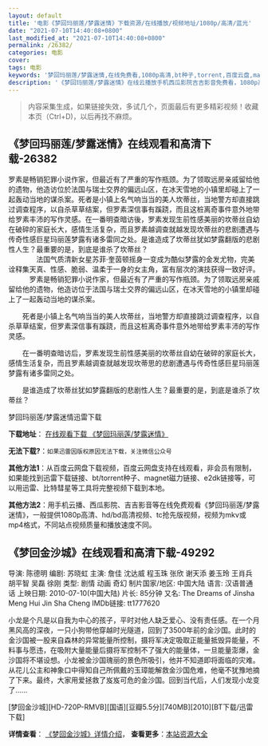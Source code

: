 ```yaml
---
layout: default
title: '电影《梦回玛丽莲/梦露迷情》下载资源/在线播放/视频地址/1080p/高清/蓝光'
date: "2021-07-10T14:40:08+0800"
last_modified_at: "2021-07-10T14:40:08+0800"
permalink: /26382/
categories: 电影
cover:
tags: 电影
keywords: '梦回玛丽莲/梦露迷情,在线免费看,1080p高清,bt种子,torrent,百度云盘,magnet,磁力链,迅雷下载资源'
description: '《梦回玛丽莲/梦露迷情》在线云播放手机西瓜影院吉吉影音免费看，1080p高清bd/hd未删减完整版和tc抢先枪版，mkv/mp4格式，附带bt/torrent种子、magnet/磁力链、百度云盘、网盘资源迅雷下载链接'
---
```


>内容采集生成，如果链接失效，多试几个，页面最后有更多精彩视频！收藏本页（Ctrl+D)，以后再找不麻烦。


## 《梦回玛丽莲/梦露迷情》在线观看和高清下载-26382

罗素是畅销犯罪小说作家，但最近有了严重的写作瓶颈。为了领取远房亲戚留给他的遗物，他造访位於法国与瑞士交界的偏远山区，在冰天雪地的小镇里却碰上了一起轰动当地的谋杀案。死者是小镇上名气响当当的美人坎蒂丝，当地警方却直接跳过调查程序，以自杀草草结案，但罗素深信事有蹊跷，而且这桩离奇事件意外地带给罗素丰沛的写作灵感。在一番明查暗访後，罗素发现生前性感美丽的坎蒂丝自幼在破碎的家庭长大，感情生活复杂，而且罗素越调查就越发现坎蒂丝的悲剧遭遇与传奇性感巨星玛丽莲梦露有诸多雷同之处。是谁造成了坎蒂丝犹如梦露翻版的悲剧性人生？最重要的是，到底是谁杀了坎蒂丝？<br />　　　　法国气质清新女星苏菲·奎茵顿摇身一变成为酷似梦露的金发尤物，完美诠释集天真、性感、脆弱、温柔于一身的女主角，富有层次的演技获得一致好评。 　　　罗素是畅销犯罪小说作家，但最近有了严重的写作瓶颈。为了领取远房亲戚留给他的遗物，他造访位于法国与瑞士交界的偏远山区，在冰天雪地的小镇里却碰上了一起轰动当地的谋杀案。</p>　　死者是小镇上名气响当当的美人坎蒂丝，当地警方却直接跳过调查程序，以自杀草草结案，但罗素深信事有蹊跷，而且这桩离奇事件意外地带给罗素丰沛的写作灵感。</p>　　在一番明查暗访后，罗素发现生前性感美丽的坎蒂丝自幼在破碎的家庭长大，感情生活复杂，而且罗素越调查就越发现坎蒂思的悲剧遭遇与传奇性感巨星玛丽莲梦露有诸多雷同之处。</p>　　是谁造成了坎蒂丝犹如梦露翻版的悲剧性人生？最重要的是，到底是谁杀了坎蒂丝？</p>


梦回玛丽莲/梦露迷情迅雷下载

**下载地址**： [在线观看下载 《梦回玛丽莲/梦露迷情》](https://www.993dy.com//vod-detail-id-21792.html) 


**无法下载?**：`如果迅雷因版权原因无法下载，关注微信公众号 `

**其他方法1**：从百度云网盘下载视频，百度云网盘支持在线观看，非会员有限制，如果能找到迅雷下载链接、bt/torrent种子、magnet磁力链接、e2dk链接等，可以用迅雷、比特彗星等工具将完整视频下载到本地。

**其他方法2**：用手机云播、西瓜影院、吉吉影音等在线免费观看《梦回玛丽莲/梦露迷情》，一般提供1080p高清、hd/bd高清视频、tc抢先版视频，视频为mkv或mp4格式，不同站点视频质量和播放速度不同。


## 《梦回金沙城》在线观看和高清下载-49292

导演: 陈德明 编剧: 苏晓虹 主演: 詹佳 沈达威 程玉珠 张欣 谢天添 姜玉玲 王肖兵 胡平智 吴磊 徐刚 类型: 剧情 动画 奇幻 制片国家/地区: 中国大陆 语言: 汉语普通话 上映日期: 2010-07-10(中国大陆) 片长: 85分钟 又名: The Dreams of Jinsha Meng Hui Jin Sha Cheng IMDb链接: tt1777620

小龙是个凡是以自我为中心的孩子，平时对他人缺乏爱心、没有责任感。在一个月黑风高的深夜，一只小狗带他穿越时光隧道，回到了3500年前的金沙国。此时的金沙国被一股来自森林的异常能量所控制，摄将军决定吸取正能量抵毁异能量，不料事与愿违，在吸附大量能量后摄将军控制不了强大的能量体，一旦能量澎爆，金沙国将不堪设想。小龙被金沙国瑰丽的景色所吸引，他并不知道即将面临的灾难。从花儿公主和神象口中得知自己所佩戴的玉璋能解救金沙国危难，他毫不犹豫地摘了下来。最终，大家用爱拯救了岌岌可危的金沙国。回到当代后，人们发现小龙变了……


[梦回金沙城][HD-720P-RMVB][国语][豆瓣5.5分][740MB][2010][BT下载/迅雷下载]

**详情查看**： [《梦回金沙城》详情介绍](/movie/49292/)， **查看更多**：[本站资源大全](/movie/t/all/)

